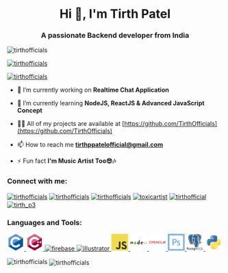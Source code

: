 <h1 align="center">Hi 👋, I'm Tirth Patel</h1>
<h3 align="center">A passionate Backend developer from India</h3>

<p align="left"> <img src="https://komarev.com/ghpvc/?username=tirthofficials&label=Profile%20views&color=0e75b6&style=flat" alt="tirthofficials" /> </p>

<p align="left"> <a href="https://github.com/ryo-ma/github-profile-trophy"><img src="https://github-profile-trophy.vercel.app/?username=tirthofficials" alt="tirthofficials" /></a> </p>

<p align="left"> <a href="https://twitter.com/tirthofficials" target="blank"><img src="https://img.shields.io/twitter/follow/tirthofficials?logo=twitter&style=for-the-badge" alt="tirthofficials" /></a> </p>

- 🔭 I’m currently working on **Realtime Chat Application**

- 🌱 I’m currently learning **NodeJS, ReactJS & Advanced JavaScript Concept**

- 👨‍💻 All of my projects are available at [https://github.com/TirthOfficials](https://github.com/TirthOfficials)

- 📫 How to reach me **tirthppatelofficial@gmail.com**

- ⚡ Fun fact **I'm Music Artist Too😎🎶**

<h3 align="left">Connect with me:</h3>
<p align="left">
<a href="https://twitter.com/tirthofficials" target="blank"><img align="center" src="https://raw.githubusercontent.com/rahuldkjain/github-profile-readme-generator/master/src/images/icons/Social/twitter.svg" alt="tirthofficials" height="30" width="40" /></a>
<a href="https://linkedin.com/in/tirthofficials" target="blank"><img align="center" src="https://raw.githubusercontent.com/rahuldkjain/github-profile-readme-generator/master/src/images/icons/Social/linked-in-alt.svg" alt="tirthofficials" height="30" width="40" /></a>
<a href="https://instagram.com/tirthofficials" target="blank"><img align="center" src="https://raw.githubusercontent.com/rahuldkjain/github-profile-readme-generator/master/src/images/icons/Social/instagram.svg" alt="tirthofficials" height="30" width="40" /></a>
<a href="https://www.youtube.com/c/toxicartist" target="blank"><img align="center" src="https://raw.githubusercontent.com/rahuldkjain/github-profile-readme-generator/master/src/images/icons/Social/youtube.svg" alt="toxicartist" height="30" width="40" /></a>
<a href="https://www.codechef.com/users/tirthofficial" target="blank"><img align="center" src="https://cdn.jsdelivr.net/npm/simple-icons@3.1.0/icons/codechef.svg" alt="tirthofficial" height="30" width="40" /></a>
<a href="https://www.hackerrank.com/tirth_p3" target="blank"><img align="center" src="https://raw.githubusercontent.com/rahuldkjain/github-profile-readme-generator/master/src/images/icons/Social/hackerrank.svg" alt="tirth_p3" height="30" width="40" /></a>
</p>

<h3 align="left">Languages and Tools:</h3>
<p align="left"> <a href="https://www.cprogramming.com/" target="_blank" rel="noreferrer"> <img src="https://raw.githubusercontent.com/devicons/devicon/master/icons/c/c-original.svg" alt="c" width="40" height="40"/> </a> <a href="https://www.w3schools.com/cpp/" target="_blank" rel="noreferrer"> <img src="https://raw.githubusercontent.com/devicons/devicon/master/icons/cplusplus/cplusplus-original.svg" alt="cplusplus" width="40" height="40"/> </a> <a href="https://firebase.google.com/" target="_blank" rel="noreferrer"> <img src="https://www.vectorlogo.zone/logos/firebase/firebase-icon.svg" alt="firebase" width="40" height="40"/> </a> <a href="https://www.adobe.com/in/products/illustrator.html" target="_blank" rel="noreferrer"> <img src="https://www.vectorlogo.zone/logos/adobe_illustrator/adobe_illustrator-icon.svg" alt="illustrator" width="40" height="40"/> </a> <a href="https://developer.mozilla.org/en-US/docs/Web/JavaScript" target="_blank" rel="noreferrer"> <img src="https://raw.githubusercontent.com/devicons/devicon/master/icons/javascript/javascript-original.svg" alt="javascript" width="40" height="40"/> </a> <a href="https://nodejs.org" target="_blank" rel="noreferrer"> <img src="https://raw.githubusercontent.com/devicons/devicon/master/icons/nodejs/nodejs-original-wordmark.svg" alt="nodejs" width="40" height="40"/> </a> <a href="https://www.oracle.com/" target="_blank" rel="noreferrer"> <img src="https://raw.githubusercontent.com/devicons/devicon/master/icons/oracle/oracle-original.svg" alt="oracle" width="40" height="40"/> </a> <a href="https://www.photoshop.com/en" target="_blank" rel="noreferrer"> <img src="https://raw.githubusercontent.com/devicons/devicon/master/icons/photoshop/photoshop-line.svg" alt="photoshop" width="40" height="40"/> </a> <a href="https://www.postgresql.org" target="_blank" rel="noreferrer"> <img src="https://raw.githubusercontent.com/devicons/devicon/master/icons/postgresql/postgresql-original-wordmark.svg" alt="postgresql" width="40" height="40"/> </a> <a href="https://www.python.org" target="_blank" rel="noreferrer"> <img src="https://raw.githubusercontent.com/devicons/devicon/master/icons/python/python-original.svg" alt="python" width="40" height="40"/> </a> </p>

<p><img align="left" src="https://github-readme-stats.vercel.app/api/top-langs?username=tirthofficials&show_icons=true&locale=en&layout=compact" alt="tirthofficials" /></p>

<p>&nbsp;<img align="center" src="https://github-readme-stats.vercel.app/api?username=tirthofficials&show_icons=true&locale=en" alt="tirthofficials" /></p>
